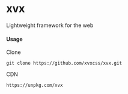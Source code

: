 # xvx

Lightweight framework for the web

#### Usage

Clone

	git clone https://github.com/xvxcss/xvx.git

CDN

	https://unpkg.com/xvx